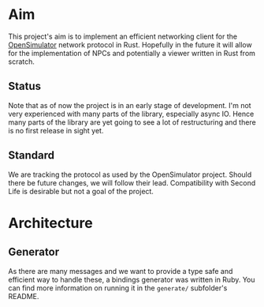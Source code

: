 # Aim
This project's aim is to implement an efficient networking client for the [OpenSimulator](http://opensimulator.org/wiki/Main_Page) network protocol in Rust.
Hopefully in the future it will allow for the implementation of NPCs and potentially a viewer written in Rust from scratch.

## Status
Note that as of now the project is in an early stage of development. I'm not very experienced with many parts of the library, especially async IO. Hence many parts of the library are yet going to see a lot of restructuring and there is no first release in sight yet.

## Standard
We are tracking the protocol as used by the OpenSimulator project. Should there be future changes, we will follow their lead. Compatibility with Second Life is desirable but not a goal of the project.

# Architecture
## Generator
As there are many messages and we want to provide a type safe and efficient way to handle these, a bindings generator was written in Ruby.
You can find more information on running it in the `generate/` subfolder's README.


